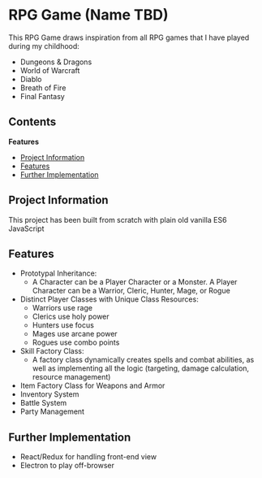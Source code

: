 # RPG Game (Name TBD)

This RPG Game draws inspiration from all RPG games that I have played during my childhood:
  - Dungeons & Dragons
  - World of Warcraft
  - Diablo
  - Breath of Fire
  - Final Fantasy

## Contents

**Features**

* [Project Information](#project-information)
* [Features](#features)
* [Further Implementation](#further-implementation)

## Project Information
This project has been built from scratch with plain old vanilla ES6 JavaScript

## Features
  * Prototypal Inheritance:
    - A Character can be a Player Character or a Monster. A Player Character can be a Warrior, Cleric, Hunter, Mage, or Rogue
  * Distinct Player Classes with Unique Class Resources:
    - Warriors use rage
    - Clerics use holy power
    - Hunters use focus
    - Mages use arcane power
    - Rogues use combo points
  * Skill Factory Class:
    - A factory class dynamically creates spells and combat abilities, as well as implementing all the logic (targeting, damage calculation, resource management)
  * Item Factory Class for Weapons and Armor
  * Inventory System
  * Battle System
  * Party Management

## Further Implementation
  * React/Redux for handling front-end view
  * Electron to play off-browser
